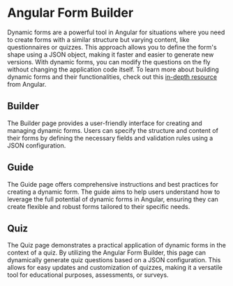 # Angular Form Builder

Dynamic forms are a powerful tool in Angular for situations where you
need to create forms with a similar structure but varying content, like
questionnaires or quizzes. This approach allows you to define the form's
shape using a JSON object, making it faster and easier to generate new
versions. With dynamic forms, you can modify the questions on the fly
without changing the application code itself. To learn more about
building dynamic forms and their functionalities, check out this
[in-depth resource](https://angular.dev/guide/forms/dynamic-forms) from Angular.

## Builder

The Builder page provides a user-friendly interface for creating and managing dynamic forms. Users can specify the structure and content of their forms by defining the necessary fields and validation rules using a JSON configuration.

## Guide

The Guide page offers comprehensive instructions and best practices for creating a dynamic form. The guide aims to help users understand how to leverage the full potential of dynamic forms in Angular, ensuring they can create flexible and robust forms tailored to their specific needs.

## Quiz

The Quiz page demonstrates a practical application of dynamic forms in the context of a quiz. By utilizing the Angular Form Builder, this page can dynamically generate quiz questions based on a JSON configuration. This allows for easy updates and customization of quizzes, making it a versatile tool for educational purposes, assessments, or surveys.
